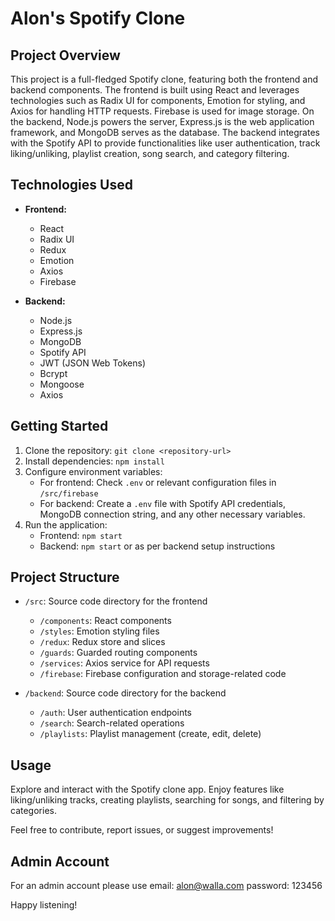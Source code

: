 # Alon's Spotify Clone

## Project Overview
This project is a full-fledged Spotify clone, featuring both the frontend and backend components. The frontend is built using React and leverages technologies such as Radix UI for components, Emotion for styling, and Axios for handling HTTP requests. Firebase is used for image storage. On the backend, Node.js powers the server, Express.js is the web application framework, and MongoDB serves as the database. The backend integrates with the Spotify API to provide functionalities like user authentication, track liking/unliking, playlist creation, song search, and category filtering.

## Technologies Used
- **Frontend:**
  - React
  - Radix UI
  - Redux
  - Emotion
  - Axios
  - Firebase

- **Backend:**
  - Node.js
  - Express.js
  - MongoDB
  - Spotify API
  - JWT (JSON Web Tokens)
  - Bcrypt
  - Mongoose
  - Axios

## Getting Started
1. Clone the repository: `git clone <repository-url>`
2. Install dependencies: `npm install`
3. Configure environment variables:
   - For frontend: Check `.env` or relevant configuration files in `/src/firebase`
   - For backend: Create a `.env` file with Spotify API credentials, MongoDB connection string, and any other necessary variables.
4. Run the application:
   - Frontend: `npm start`
   - Backend: `npm start` or as per backend setup instructions

## Project Structure
- `/src`: Source code directory for the frontend
  - `/components`: React components
  - `/styles`: Emotion styling files
  - `/redux`: Redux store and slices
  - `/guards`: Guarded routing components
  - `/services`: Axios service for API requests
  - `/firebase`: Firebase configuration and storage-related code

- `/backend`: Source code directory for the backend
  - `/auth`: User authentication endpoints
  - `/search`: Search-related operations
  - `/playlists`: Playlist management (create, edit, delete)

## Usage
Explore and interact with the Spotify clone app. Enjoy features like liking/unliking tracks, creating playlists, searching for songs, and filtering by categories.

Feel free to contribute, report issues, or suggest improvements!


## Admin Account
For an admin account please use
email: alon@walla.com
password: 123456

Happy listening!
